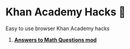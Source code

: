 # Khan Academy Hacks 🌱
Easy to use browser Khan Academy hacks  
1. [**Answers to Math Questions mod**](https://github.com/nomomon/Khan-Academy-Hacks/tree/master/answers%20to%20questions)
